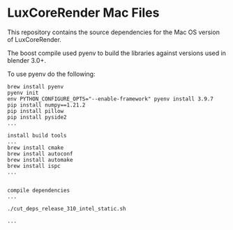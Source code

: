 # LuxCoreRender Mac Files #

This repository contains the source dependencies for the Mac OS version of LuxCoreRender.

The boost compile used pyenv to build the libraries against versions used in blender 3.0+.

To use pyenv do the following:
```
brew install pyenv
pyenv init
env PYTHON_CONFIGURE_OPTS="--enable-framework" pyenv install 3.9.7
pip install numpy==1.21.2
pip install pillow
pip install pyside2
...

install build tools
...
brew install cmake
brew install autoconf
brew install automake
brew install ispc
...


compile dependencies 
...

./cut_deps_release_310_intel_static.sh

...
